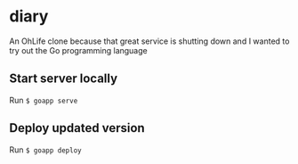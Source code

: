# diary

An OhLife clone because that great service is shutting down and I wanted to try out the Go programming language


## Start server locally

Run `$ goapp serve`


## Deploy updated version

Run `$ goapp deploy`

